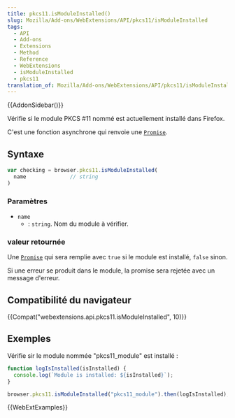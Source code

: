 ```yaml
---
title: pkcs11.isModuleInstalled()
slug: Mozilla/Add-ons/WebExtensions/API/pkcs11/isModuleInstalled
tags:
  - API
  - Add-ons
  - Extensions
  - Method
  - Reference
  - WebExtensions
  - isModuleInstalled
  - pkcs11
translation_of: Mozilla/Add-ons/WebExtensions/API/pkcs11/isModuleInstalled
---
```

{{AddonSidebar()}}

Vérifie si le module PKCS #11 nommé est actuellement installé dans Firefox.

C'est une fonction asynchrone qui renvoie une [`Promise`](/fr/docs/Web/JavaScript/Reference/Objets_globaux/Promise).

## Syntaxe

```js
var checking = browser.pkcs11.isModuleInstalled(
  name              // string
)
```

### Paramètres

- `name`
  - : `string`. Nom du module à vérifier.

### valeur retournée

Une [`Promise`](/fr/docs/Web/JavaScript/Reference/Objets_globaux/Promise) qui sera remplie avec `true` si le module est installé, `false` sinon.

Si une erreur se produit dans le module, la promise sera rejetée avec un message d'erreur.

## Compatibilité du navigateur

{{Compat("webextensions.api.pkcs11.isModuleInstalled", 10)}}

## Exemples

Vérifie sir le module nommée "pkcs11_module" est installé :

```js
function logIsInstalled(isInstalled) {
  console.log(`Module is installed: ${isInstalled}`);
}

browser.pkcs11.isModuleInstalled("pkcs11_module").then(logIsInstalled);
```

{{WebExtExamples}}

